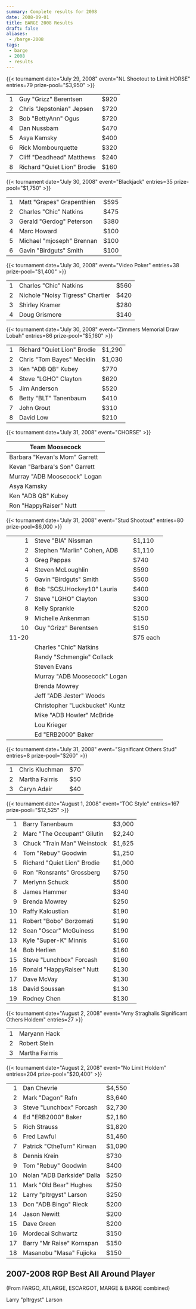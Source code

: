 ```yaml
---
summary: Complete results for 2008
date: 2008-09-01
title: BARGE 2008 Results
draft: false
aliases:
 - /barge-2008
tags:
 - barge
 - 2008
 - results
---
```


{{< tournament
    date="July 29, 2008"
    event="NL Shootout to Limit HORSE"
    entries=79
    prize-pool="$3,950" >}}

|   |                                       |      |
|--:|---------------------------------------|------|
| 1 | Guy &quot;Grizz&quot;  Berentsen      | $920 |
| 2 | Chris &quot;Jepstonian&quot; Jepsen   | $720 |
| 3 | Bob &quot;BettyAnn&quot; Ogus         | $720 |
| 4 | Dan Nussbam                           | $470 |
| 5 | Asya Kamsky                           | $400 |
| 6 | Rick Mombourquette                    | $320 |
| 7 | Cliff &quot;Deadhead&quot; Matthews   | $240 |
| 8 | Richard &quot;Quiet Lion&quot; Brodie | $160 |

{{< tournament
    date="July 30, 2008"
    event="Blackjack"
    entries=35
    prize-pool="$1,750" >}}

|   |                                     |      |
|--:|-------------------------------------|------|
| 1 | Matt &quot;Grapes&quot; Grapenthien | $595 |
| 2 | Charles &quot;Chic&quot; Natkins    | $475 |
| 3 | Gerald &quot;Gerdog&quot; Peterson  | $380 |
| 4 | Marc Howard                         | $100 |
| 5 | Michael &quot;mjoseph&quot; Brennan | $100 |
| 6 | Gavin &quot;Birdguts&quot; Smith    | $100 |

{{< tournament
    date="July 30, 2008"
    event="Video Poker"
    entries=38
    prize-pool="$1,400" >}}

|   |                                            |      |
|--:|--------------------------------------------|------|
| 1 | Charles &quot;Chic&quot; Natkins           | $560 |
| 2 | Nichole &quot;Noisy Tigress&quot; Chartier | $420 |
| 3 | Shirley Kramer                             | $280 |
| 4 | Doug Grismore                              | $140 |

{{< tournament
    date="July 30, 2008"
    event="Zimmers Memorial Draw Lobah"
    entries=86
    prize-pool="$5,160" >}}

|   |                                       |        |
|--:|---------------------------------------|--------|
| 1 | Richard &quot;Quiet Lion&quot; Brodie | $1,290 |
| 2 | Chris &quot;Tom Bayes&quot; Mecklin   | $1,030 |
| 3 | Ken &quot;ADB QB&quot; Kubey          | $770   |
| 4 | Steve &quot;LGHO&quot; Clayton        | $620   |
| 5 | Jim Anderson                          | $520   |
| 6 | Betty &quot;BLT&quot; Tanenbaum       | $410   |
| 7 | John Grout                            | $310   |
| 8 | David Low                             | $210   |

{{< tournament
    date="July 31, 2008"
    event="CHORSE" >}}

| Team Moosecock                          |
|-----------------------------------------|
| Barbara &quot;Kevan's Mom&quot; Garrett |
| Kevan &quot;Barbara's Son&quot; Garrett |
| Murray &quot;ADB Moosecock&quot; Logan  |
| Asya Kamsky                             |
| Ken &quot;ADB QB&quot; Kubey            |
| Ron &quot;HappyRaiser&quot; Nutt        |

{{< tournament
    date="July 31, 2008"
    event="Stud Shootout"
    entries=80
    prize-pool=$6,000 >}}

|       |                                          |           |
|------:|------------------------------------------|-----------|
|     1 | Steve &quot;BIA&quot; Nissman            | $1,110    |
|     2 | Stephen &quot;Marlin&quot; Cohen, ADB    | $1,110    |
|     3 | Greg Pappas                              | $740      |
|     4 | Steven McLoughlin                        | $590      |
|     5 | Gavin &quot;Birdguts&quot; Smith         | $500      |
|     6 | Bob &quot;SCSUHockey10&quot; Lauria      | $400      |
|     7 | Steve &quot;LGHO&quot; Clayton           | $300      |
|     8 | Kelly Sprankle                           | $200      |
|     9 | Michelle Ankenman                        | $150      |
|    10 | Guy &quot;Grizz&quot;  Berentsen         | $150      |
| 11-20 |                                          | $75 each  |
|       | Charles &quot;Chic&quot; Natkins         |           |
|       | Randy &quot;Schmengie&quot; Collack      |           |
|       | Steven Evans                             |           |
|       | Murray &quot;ADB Moosecock&quot; Logan   |           |
|       | Brenda Mowrey                            |           |
|       | Jeff &quot;ADB Jester&quot; Woods        |           |
|       | Christopher &quot;Luckbucket&quot; Kuntz |           |
|       | Mike &quot;ADB Howler&quot; McBride      |           |
|       | Lou Krieger                              |           |
|       | Ed &quot;ERB2000&quot; Baker             |           |

{{< tournament
    date="July 31, 2008"
    event="Significant Others Stud"
    entries=8
    prize-pool="$260" >}}

|   |                |     |
|--:|----------------|-----|
| 1 | Chris Kluchman | $70 |
| 2 | Martha Fairris | $50 |
| 3 | Caryn Adair    | $40 |

{{< tournament
    date="August 1, 2008"
    event="TOC Style"
    entries=167
    prize-pool="$12,525" >}}

|    |                                       |        |
|---:|---------------------------------------|--------|
|  1 | Barry Tanenbaum                       | $3,000 |
|  2 | Marc &quot;The Occupant&quot; Gilutin | $2,240 |
|  3 | Chuck &quot;Train Man&quot; Weinstock | $1,625 |
|  4 | Tom &quot;Rebuy&quot; Goodwin         | $1,250 |
|  5 | Richard &quot;Quiet Lion&quot; Brodie | $1,000 |
|  6 | Ron &quot;Ronsrants&quot; Grossberg   | $750   |
|  7 | Merlynn Schuck                        | $500   |
|  8 | James Hammer                          | $340   |
|  9 | Brenda Mowrey                         | $250   |
| 10 | Raffy Kaloustian                      | $190   |
| 11 | Robert &quot;Bobo&quot; Borzomati     | $190   |
| 12 | Sean &quot;Oscar&quot; McGuiness      | $190   |
| 13 | Kyle &quot;Super-K&quot; Minnis       | $160   |
| 14 | Bob Herlien                           | $160   |
| 15 | Steve &quot;Lunchbox&quot; Forcash    | $160   |
| 16 | Ronald &quot;HappyRaiser&quot; Nutt   | $130   |
| 17 | Dave McVay                            | $130   |
| 18 | David Soussan                         | $130   |
| 19 | Rodney Chen                           | $130   |

{{< tournament
    date="August 2, 2008"
    event="Amy Straghalis Significant Others Holdem"
    entries=27 >}}

|   |                |
|--:|----------------|
| 1 | Maryann Hack   |
| 2 | Robert Stein   |
| 3 | Martha Fairris |

{{< tournament
    date="August 2, 2008"
    event="No Limit Holdem"
    entries=204
    prize-pool="$20,400" >}}

|    |                                      |        |
|---:|--------------------------------------|--------|
|  1 | Dan Chevrie                          | $4,550 |
|  2 | Mark &quot;Dagon&quot; Rafn          | $3,640 |
|  3 | Steve &quot;Lunchbox&quot; Forcash   | $2,730 |
|  4 | Ed &quot;ERB2000&quot; Baker         | $2,180 |
|  5 | Rich Strauss                         | $1,820 |
|  6 | Fred Lawful                          | $1,460 |
|  7 | Patrick &quot;CtheTurn&quot; Kirwan  | $1,090 |
|  8 | Dennis Krein                         | $730   |
|  9 | Tom &quot;Rebuy&quot; Goodwin        | $400   |
| 10 | Nolan &quot;ADB Darkside&quot; Dalla | $250   |
| 11 | Mark &quot;Old Bear&quot; Hughes     | $250   |
| 12 | Larry &quot;pltrgyst&quot; Larson    | $250   |
| 13 | Don &quot;ADB Bingo&quot; Rieck      | $200   |
| 14 | Jason Newitt                         | $200   |
| 15 | Dave Green                           | $200   |
| 16 | Mordecai Schwartz                    | $150   |
| 17 | Barry &quot;Mr Raise&quot; Kornspan  | $150   |
| 18 | Masanobu &quot;Masa&quot; Fujioka    | $150   |

## 2007-2008 RGP Best All Around Player
(From FARGO, ATLARGE, ESCARGOT, MARGE &amp; BARGE combined)

Larry &quot;pltrgyst&quot; Larson


